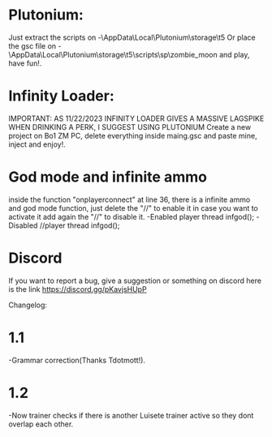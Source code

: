 # Plutonium:
Just extract the scripts on
-\AppData\Local\Plutonium\storage\t5
Or place the gsc file on
-\AppData\Local\Plutonium\storage\t5\scripts\sp\zombie_moon
and play, have fun!.

# Infinity Loader:
IMPORTANT: AS 11/22/2023 INFINITY LOADER GIVES A MASSIVE LAGSPIKE WHEN DRINKING A PERK, I SUGGEST USING PLUTONIUM
Create a new project on Bo1 ZM PC, delete
everything inside maing.gsc and paste mine, inject and enjoy!.

# God mode and infinite ammo
inside the function "onplayerconnect" at line 36, there is a infinite ammo and god mode function, just delete the "//" to enable it
in case you want to activate it add again the "//" to disable it.
-Enabled
player thread infgod();
-Disabled
//player thread infgod();

# Discord
If you want to report a bug, give a suggestion or something on discord here is the link
https://discord.gg/pKavjsHUpP

Changelog:
# 1.1
-Grammar correction(Thanks Tdotmott!).

# 1.2
-Now trainer checks if there is another Luisete trainer active so they dont overlap each other.


